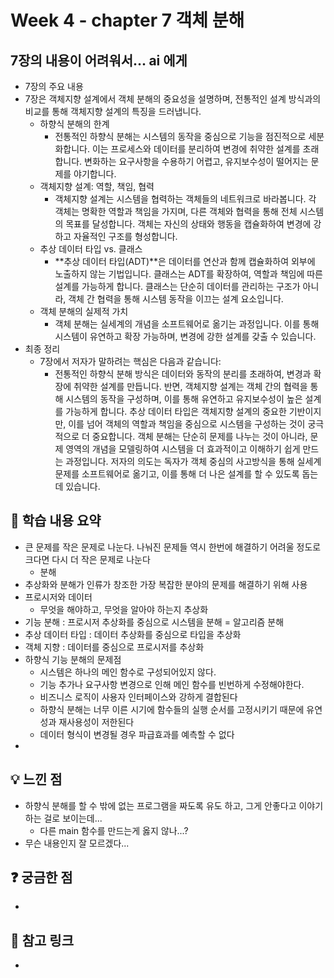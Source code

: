 # Week 4 - chapter 7 객체 분해

## 7장의 내용이 어려워서... ai 에게
- 7장의 주요 내용
- 7장은 객체지향 설계에서 객체 분해의 중요성을 설명하며, 전통적인 설계 방식과의 비교를 통해 객체지향 설계의 특징을 드러냅니다.
  - 하향식 분해의 한계
    - 전통적인 하향식 분해는 시스템의 동작을 중심으로 기능을 점진적으로 세분화합니다.
      이는 프로세스와 데이터를 분리하여 변경에 취약한 설계를 초래합니다.
      변화하는 요구사항을 수용하기 어렵고, 유지보수성이 떨어지는 문제를 야기합니다.
  - 객체지향 설계: 역할, 책임, 협력
    - 객체지향 설계는 시스템을 협력하는 객체들의 네트워크로 바라봅니다.
      각 객체는 명확한 역할과 책임을 가지며, 다른 객체와 협력을 통해 전체 시스템의 목표를 달성합니다.
      객체는 자신의 상태와 행동을 캡슐화하여 변경에 강하고 자율적인 구조를 형성합니다.
  - 추상 데이터 타입 vs. 클래스
    - **추상 데이터 타입(ADT)**은 데이터를 연산과 함께 캡슐화하여 외부에 노출하지 않는 기법입니다.
      클래스는 ADT를 확장하여, 역할과 책임에 따른 설계를 가능하게 합니다.
      클래스는 단순히 데이터를 관리하는 구조가 아니라, 객체 간 협력을 통해 시스템 동작을 이끄는 설계 요소입니다.
  - 객체 분해의 실제적 가치
    - 객체 분해는 실세계의 개념을 소프트웨어로 옮기는 과정입니다.
      이를 통해 시스템이 유연하고 확장 가능하며, 변경에 강한 설계를 갖출 수 있습니다.
- 최종 정리
  - 7장에서 저자가 말하려는 핵심은 다음과 같습니다:
    - 전통적인 하향식 분해 방식은 데이터와 동작의 분리를 초래하여, 변경과 확장에 취약한 설계를 만듭니다.
      반면, 객체지향 설계는 객체 간의 협력을 통해 시스템의 동작을 구성하며, 이를 통해 유연하고 유지보수성이 높은 설계를 가능하게 합니다.
      추상 데이터 타입은 객체지향 설계의 중요한 기반이지만, 이를 넘어 객체의 역할과 책임을 중심으로 시스템을 구성하는 것이 궁극적으로 더 중요합니다.
      객체 분해는 단순히 문제를 나누는 것이 아니라, 문제 영역의 개념을 모델링하여 시스템을 더 효과적이고 이해하기 쉽게 만드는 과정입니다.
      저자의 의도는 독자가 객체 중심의 사고방식을 통해 실세계 문제를 소프트웨어로 옮기고, 이를 통해 더 나은 설계를 할 수 있도록 돕는 데 있습니다.


## 📌 학습 내용 요약
- 큰 문제를 작은 문제로 나눈다. 나눠진 문제들 역시 한번에 해결하기 어려울 정도로 크다면 다시 더 작은 문제로 나눈다
  - 분해
- 추상화와 분해가 인류가 창조한 가장 복잡한 분야의 문제를 해결하기 위해 사용
- 프로시저와 데이터
  - 무엇을 해야하고, 무엇을 알아야 하는지 추상화
- 기능 분해 : 프로시저 추상화를 중심으로 시스템을 분해 = 알고리즘 분해
- 추상 데이터 타입 : 데이터 추상화를 중심으로 타입을 추상화
- 객체 지향 : 데이터를 중심으로 프로시저를 추상화
- 하향식 기능 분해의 문제점
  - 시스템은 하나의 메인 함수로 구성되어있지 않다.
  - 기능 추가나 요구사항 변경으로 인해 메인 함수를 빈번하게 수정해야한다.
  - 비즈니스 로직이 사용자 인터페이스와 강하게 결합된다
  - 하향식 분해는 너무 이른 시기에 함수들의 실행 순서를 고정시키기 때문에 유연성과 재사용성이 저한된다
  - 데이터 형식이 변경될 경우 파급효과를 예측할 수 없다
- 

## 💡 느낀 점
- 하향식 분해를 할 수 밖에 없는 프로그램을 짜도록 유도 하고, 그게 안좋다고 이야기 하는 걸로 보이는데...
  - 다른 main 함수를 만드는게 옳지 않나...?
- 무슨 내용인지 잘 모르겠다...

## ❓ 궁금한 점
- 


## 🔗 참고 링크
-

